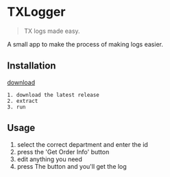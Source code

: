 # TXLogger
> TX logs made easy.

A small app to make the process of making logs easier.

## Installation
[download]

```
1. download the latest release
2. extract
3. run
```

## Usage

1. select the correct department and enter the id
2. press the 'Get Order Info' button
3. edit anything you need
4. press The button and you'll get the log


<!-- Markdown link & img dfn's -->
[download]: https://github.com/herrhuml/txlogger/releases/latest
